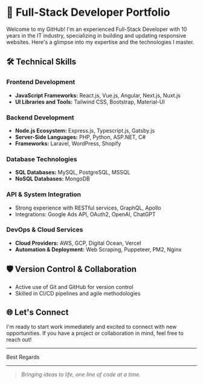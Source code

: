 # 🌟 Full-Stack Developer Portfolio

Welcome to my GitHub! I'm an experienced Full-Stack Developer with 10 years in the IT industry, specializing in building and updating responsive websites. Here's a glimpse into my expertise and the technologies I master.

## 🛠️ Technical Skills

### Frontend Development
- **JavaScript Frameworks:** React.js, Vue.js, Angular, Next.js, Nuxt.js
- **UI Libraries and Tools:** Tailwind CSS, Bootstrap, Material-UI

### Backend Development
- **Node.js Ecosystem:** Express.js, Typescript.js, Gatsby.js
- **Server-Side Languages:** PHP, Python, ASP.NET, C#
- **Frameworks:** Laravel, WordPress, Shopify

### Database Technologies
- **SQL Databases:** MySQL, PostgreSQL, MSSQL
- **NoSQL Databases:** MongoDB

### API & System Integration
- Strong experience with RESTful services, GraphQL, Apollo
- Integrations: Google Ads API, OAuth2, OpenAI, ChatGPT

### DevOps & Cloud Services
- **Cloud Providers:** AWS, GCP, Digital Ocean, Vercel
- **Automation & Deployment:** Web Scraping, Puppeteer, PM2, Nginx

## 🛡️ Version Control & Collaboration
- Active use of Git and GitHub for version control
- Skilled in CI/CD pipelines and agile methodologies

## 🌐 Let's Connect
I'm ready to start work immediately and excited to connect with new opportunities. If you have a project or collaboration in mind, feel free to reach out!

---

Best Regards

---

> *Bringing ideas to life, one line of code at a time.*
